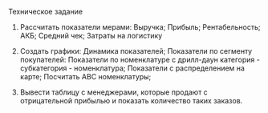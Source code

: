 Техническое задание

1. Рассчитать показатели мерами:
Выручка;
Прибыль;
Рентабельность;
АКБ;
Средний чек;
Затраты на логистику

2. Создать графики:
Динамика показателей;
Показатели по сегменту покупателей:
Показатели по номенклатуре с дрилл-даун категория - субкатегория - номенклатура;
Показатели с распределением на карте;
Посчитать АВС номенклатуры;

3. Вывести таблицу с менеджерами, которые продают с отрицательной прибылью и показать количество таких заказов.

